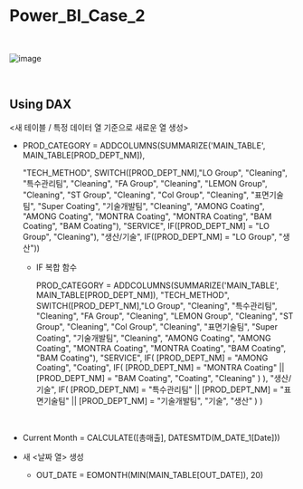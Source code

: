 # Power_BI_Case_2

<br>

![image](https://user-images.githubusercontent.com/57430754/124092230-96337580-da91-11eb-820f-4732c2e2f245.png)

<br>

## Using DAX

<새 테이블 / 특정 데이터 열 기준으로 새로운 열 생성>

- PROD_CATEGORY = ADDCOLUMNS(SUMMARIZE('MAIN_TABLE', MAIN_TABLE[PROD_DEPT_NM]),

  "TECH_METHOD", SWITCH([PROD_DEPT_NM],"LO Group", "Cleaning", "특수관리팀", "Cleaning", "FA Group", "Cleaning", "LEMON Group", "Cleaning", "ST Group", "Cleaning", "Col Group", "Cleaning", "표면기술팀", "Super Coating", "기술개발팀", "Cleaning", "AMONG Coating", "AMONG Coating", "MONTRA Coating", "MONTRA Coating", "BAM Coating", "BAM Coating"), "SERVICE", IF([PROD_DEPT_NM] = "LO Group", "Cleaning"), "생산/기술", IF([PROD_DEPT_NM] = "LO Group", "생산"))

  - IF 복합 함수
  
    PROD_CATEGORY = ADDCOLUMNS(SUMMARIZE('MAIN_TABLE', MAIN_TABLE[PROD_DEPT_NM]),
    "TECH_METHOD", SWITCH([PROD_DEPT_NM],"LO Group", "Cleaning", "특수관리팀", "Cleaning", "FA Group", "Cleaning", "LEMON Group", "Cleaning", "ST Group", "Cleaning", "Col Group", "Cleaning", "표면기술팀", "Super Coating", "기술개발팀", "Cleaning", "AMONG Coating", "AMONG Coating", "MONTRA Coating", "MONTRA Coating", "BAM Coating", "BAM Coating"), "SERVICE", IF(
        [PROD_DEPT_NM] = "AMONG Coating",
        "Coating",
        IF(
            [PROD_DEPT_NM] = "MONTRA Coating" || [PROD_DEPT_NM] = "BAM Coating",
            "Coating",
            "Cleaning"
        )
    ), "생산/기술", IF(
            [PROD_DEPT_NM] = "특수관리팀" || [PROD_DEPT_NM] = "표면기술팀" || [PROD_DEPT_NM] = "기술개발팀",
            "기술",
            "생산"
        )
    )

<br>

- Current Month = CALCULATE([총매출], DATESMTD(M_DATE_1[Date]))

- 새 <날짜 열> 생성

  - OUT_DATE = EOMONTH(MIN(MAIN_TABLE[OUT_DATE]), 20)

    

